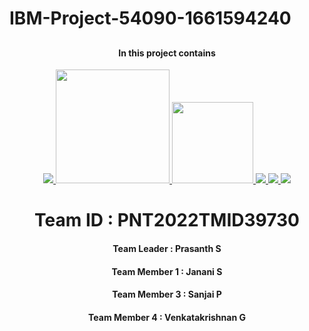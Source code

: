 # IBM-Project-54090-1661594240


<h2 align="center"Real-Time Communication System Powered by AI for Specially Abled <a href="https://github.com/IBM-EPBL/IBM-Project-17508-1659672731" target="_blank"></h2>

<h4 align="center">In this project contains </h4>
 
<p align="center">
<a href="https://www.ibm.com/in-en">
<img src="https://img.shields.io/badge/IBM-052FAD.svg?style=for-the-badge&logo=IBM&logoColor=white"> 
</a>
   <a href="https://www.python.org/g">
    <img src="https://forthebadge.com/images/badges/made-with-python.svg" width =182 >
  </a>

  <a href="https://www.ibm.com/cloud">
      <img src="https://img.shields.io/badge/IBM%20Watson-BE95FF.svg?style=for-the-badge&logo=IBM-Watson&logoColor=white" width=130>
  </a>
  <a href="https://opencv.org/">
    <img src="https://img.shields.io/badge/OpenCV-5C3EE8.svg?style=for-the-badge&logo=OpenCV&logoColor=white">
   </a>
 
  <a href="https://pandas.pydata.org/">
    <img src="https://img.shields.io/badge/pandas-150458.svg?style=for-the-badge&logo=pandas&logoColor=white">
    </a>
 
 <a href="https://keras.io/">
    <img src="https://img.shields.io/badge/Keras-D00000.svg?style=for-the-badge&logo=Keras&logoColor=white">
    </a>
</p>

<h1 align="center">Team ID : PNT2022TMID39730</h1>
<h4 align="center">Team Leader : Prasanth S</h4>
<h4 align="center">Team Member 1 : Janani S</h4>
<h4 align="center">Team Member 3 : Sanjai P</h4>
<h4 align="center">Team Member 4 : Venkatakrishnan G</h4>

